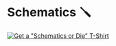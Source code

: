 # Schematics 🪛

[![Get a "Schematics or Die" T-Shirt](
https://store.rossmanngroup.com/pub/media/catalog/product/cache/b017066a45bcc4e6e1b019c9bdeda2ad/f/r/frontoftshirt_1_1_2.jpg)
](https://store.rossmanngroup.com/schematics-or-die-t-shirt.html)
